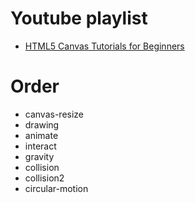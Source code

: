 # Youtube playlist
  - [HTML5 Canvas Tutorials for Beginners](https://www.youtube.com/playlist?list=PLpPnRKq7eNW3We9VdCfx9fprhqXHwTPXL)

# Order
  - canvas-resize
  - drawing
  - animate
  - interact
  - gravity
  - collision
  - collision2
  - circular-motion